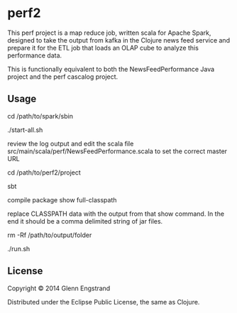 # perf2

This perf project is a map reduce job, written scala for Apache Spark, 
designed to take the output from kafka 
in the Clojure news feed service and prepare it for the ETL job that 
loads an OLAP cube to analyze this performance data.

This is functionally equivalent to both the NewsFeedPerformance Java project 
and the perf cascalog project.

## Usage

cd /path/to/spark/sbin

./start-all.sh

review the log output and edit the scala file src/main/scala/perf/NewsFeedPerformance.scala to set the correct master URL

cd /path/to/perf2/project

sbt

compile
package
show full-classpath

replace CLASSPATH data with the output from that show command. 
In the end it should be a comma delimited string of jar files.

rm -Rf /path/to/output/folder

./run.sh

## License

Copyright © 2014 Glenn Engstrand

Distributed under the Eclipse Public License, the same as Clojure.
